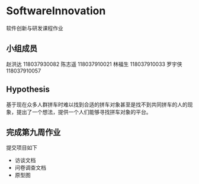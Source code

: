 # SoftwareInnovation
软件创新与研发课程作业
##  小组成员
赵洪达 118037930082
陈志遥 118037910021
林福生 118037910033 
罗宇侠 118037910057 
## Hypothesis
基于现在众多人群拼车时难以找到合适的拼车对象甚至是找不到共同拼车的人的现象，提出了一个想法，提供一个人们能够寻找拼车对象的平台。

## 完成第九周作业

提交项目如下

- 访谈文档
- 问卷调查文档
- 原型图